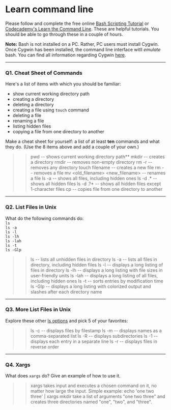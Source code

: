 # Learn command line

Please follow and complete the free online [Bash Scripting Tutorial](https://ryanstutorials.net/bash-scripting-tutorial/) or [Codecademy's Learn the Command Line](https://www.codecademy.com/learn/learn-the-command-line). These are helpful tutorials. You should be able to go through these in a couple of hours.

**Note:** Bash is not installed on a PC. Rather, PC users must install Cygwin. Once Cygwin has been installed, the command line interface witll _emulate_ bash. You can find all information regarding Cygwin [here](https://www.cygwin.com/).

---

### Q1.  Cheat Sheet of Commands  

Here's a list of items with which you should be familiar:  
* show current working directory path
* creating a directory
* deleting a directory
* creating a file using `touch` command
* deleting a file
* renaming a file
* listing hidden files
* copying a file from one directory to another

Make a cheat sheet for yourself: a list of at least **ten** commands and what they do.  (Use the 8 items above and add a couple of your own.)  

> > pwd -- shows current working directory path**
> > mkdir -- creates a directory
> > rmdir -- removes non-empty directory
> > rm -r -- removes any directory
> > touch filename -- creates a new file
> > rm -- removes a file
> > mv <old_filename> <new_filename> -- renames a file
> > ls -a -- shows all files, including hidden ones
> > ls -d .* -- shows all hidden files
> > ls -d .?* -- shows all hidden files except 1-character files
> > cp <source> <destination> -- copies file from one directory to another

---

### Q2.  List Files in Unix   

What do the following commands do:  
`ls`  
`ls -a`  
`ls -l`  
`ls -lh`  
`ls -lah`  
`ls -t`  
`ls -Glp`  

> > ls -- lists all unhidden files in directory
> > ls -a -- lists all files in directory, including hidden files
> > ls -l -- displays a long listing of files in directory
> > ls -lh -- displays a long listing with file sizes in user-friendly units
> > ls -lah -- displays a long listing of all files, including hidden ones
> > ls -t -- sorts entries by modification time
> > ls -Glp -- displays a long listing with colorized output and slashes after each directory name

---

### Q3.  More List Files in Unix  

Explore these other [ls options](http://www.techonthenet.com/unix/basic/ls.php) and pick 5 of your favorites:

> > ls -c -- displays files by filestamp
> > ls -m -- displays names as a comma-separated list
> > ls -R -- displays subdirectories
> > ls -1 -- displays each entry in a separate line
> > ls -r -- displays files in reverse order

---

### Q4.  Xargs   

What does `xargs` do? Give an example of how to use it.

> > xargs takes input and executes a chosen command on it, no matter how large the input.
> > Simple example: echo 'one two three' | xargs mkdir take a list of arguments "one two three" and creates three directories named "one", "two", and "three".

 

